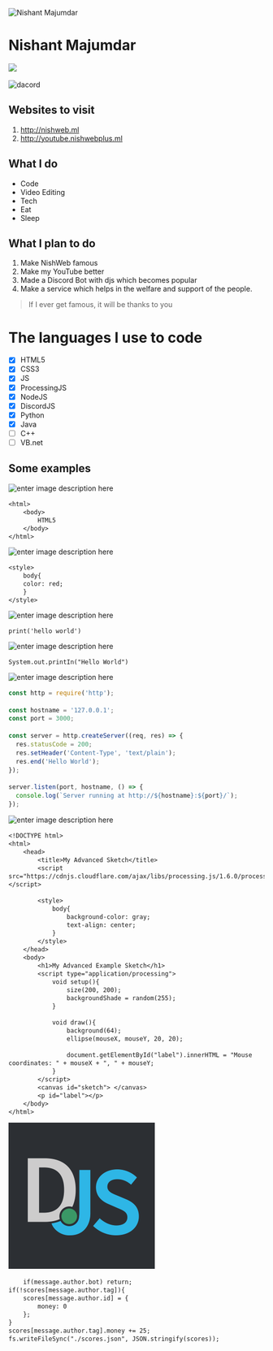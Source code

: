 
![Nishant Majumdar](https://cdn.dribbble.com/users/332946/screenshots/3296132/n.gif)

# Nishant Majumdar
<img float="right" height="180em" src="https://github-readme-stats.vercel.app/api?hide_border=true&username=NishantMajumdar&show_icons=true&count_private=true&bg_color=00000000&title_color=7F7F7F&icon_color=7F7F7F&text_color=7F7F7F" />

![dacord](https://discord.c99.nl/widget/theme-3/735739881741090879.png)


## Websites to visit

 1. http://nishweb.ml
 2. http://youtube.nishwebplus.ml
 

## What I do

 - Code
 - Video Editing
 - Tech
 - Eat
 - Sleep

## What I plan to do

 1. Make NishWeb famous
 2. Make my YouTube better
 3. Made a Discord Bot with djs which becomes popular
 4. Make a service which helps in the welfare and support of the people.

> If I ever get famous, it will be thanks to you

# The languages I use to code

 - [x] HTML5
 - [x] CSS3
 - [x] JS
 - [x] ProcessingJS
 - [x] NodeJS
 - [x] DiscordJS
 - [x] Python
 - [x] Java
 - [ ] C++
 - [ ] VB.net

## Some examples
![enter image description here](https://upload.wikimedia.org/wikipedia/commons/thumb/6/61/HTML5_logo_and_wordmark.svg/100px-HTML5_logo_and_wordmark.svg.png)

```
<html>
    <body>
	    HTML5
    </body>
</html>
```

  ![enter image description here](https://upload.wikimedia.org/wikipedia/commons/thumb/d/d5/CSS3_logo_and_wordmark.svg/90px-CSS3_logo_and_wordmark.svg.png)
  
  

    <style>
	    body{
	    color: red;
	    }
    </style>


![enter image description here](https://upload.wikimedia.org/wikipedia/commons/thumb/c/c3/Python-logo-notext.svg/100px-Python-logo-notext.svg.png)

    print('hello world')

![enter image description here](https://1000logos.net/wp-content/uploads/2020/09/Java-Logo.png)

    System.out.printIn("Hello World")

![enter image description here](https://seeklogo.com/images/N/nodejs-logo-FBE122E377-seeklogo.com.png)


```javascript
const http = require('http');

const hostname = '127.0.0.1';
const port = 3000;

const server = http.createServer((req, res) => {
  res.statusCode = 200;
  res.setHeader('Content-Type', 'text/plain');
  res.end('Hello World');
});

server.listen(port, hostname, () => {
  console.log(`Server running at http://${hostname}:${port}/`);
});
```


![enter image description here](https://pbs.twimg.com/profile_images/262520472/pjs_400x400.jpg)

```
<!DOCTYPE html>
<html>
	<head>
		<title>My Advanced Sketch</title>
		<script src="https://cdnjs.cloudflare.com/ajax/libs/processing.js/1.6.0/processing.min.js"></script>

		<style>
			body{
				background-color: gray;
				text-align: center;
			}
		</style>
	</head>
	<body>
		<h1>My Advanced Example Sketch</h1>
		<script type="application/processing">
			void setup(){
				size(200, 200);
				backgroundShade = random(255);
			}
			
			void draw(){
				background(64);
				ellipse(mouseX, mouseY, 20, 20);
				
				document.getElementById("label").innerHTML = "Mouse coordinates: " + mouseX + ", " + mouseY;
			}
		</script>
		<canvas id="sketch"> </canvas>
		<p id="label"></p>
	</body>
</html>
```

![D](https://raw.githubusercontent.com/github/explore/888aa7196bdda1de09e848148fc5929ccfe49ab6/topics/discord-js/discord-js.png)
```
    if(message.author.bot) return;
if(!scores[message.author.tag]){ 
	scores[message.author.id] = { 
		money: 0 
	};
}
scores[message.author.tag].money += 25;
fs.writeFileSync("./scores.json", JSON.stringify(scores));
```


